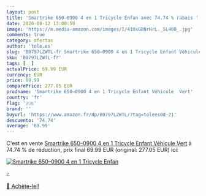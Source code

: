 ```yaml
---
layout: post
title: 'Smartrike 650–0900 4 en 1 Tricycle Enfan avec 74.74 % rabais '
date: 2020-08-12 13:00:59
image: 'https://m.media-amazon.com/images/I/41UxGDNrHrL._SL400_.jpg'
comments: true
category: ofertas
author: 'tole.es'
slug: 'B0797LZWTL-fr Smartrike 650–0900 4 en 1 Tricycle Enfant Véhicule Vert'
sku: 'B0797LZWTL-fr'
tags: [  ]
actualPrice: 69.99 EUR
currency: EUR
price: 69.99
comparePrice: 277.05 EUR
prodname: 'Smartrike 650–0900 4 en 1 Tricycle Enfant Véhicule  Vert'
country: 'fr'
flag: '🇫🇷'
brand: ''
buyurl: 'https://www.amazon.fr/dp/B0797LZWTL/?tag=tolees0d-21'
descuento: '74.74'
average: '69.99'
---
```


C'est en vente [Smartrike 650–0900 4 en 1 Tricycle Enfant Véhicule  Vert](https://www.amazon.fr/dp/B0797LZWTL/?tag=tolees0d-21)  à  74.74 % de réduction, prix final  69.99 EUR (original: 277.05 EUR) ici:

[![Smartrike 650–0900 4 en 1 Tricycle Enfan](https://m.media-amazon.com/images/I/41UxGDNrHrL._SL400_.jpg)](https://www.amazon.fr/dp/B0797LZWTL/?tag=tolees0d-21)

ℹ️:


[🛒 Achète-le!!](https://www.amazon.fr/dp/B0797LZWTL/?tag=tolees0d-21)
